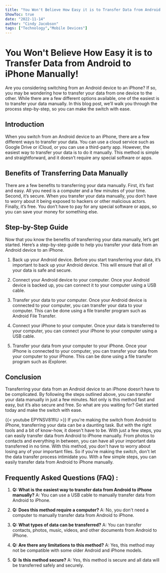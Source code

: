 ```yaml
---
title: "You Won't Believe How Easy it is to Transfer Data from Android to iPhone Manually!"
ShowToc: true 
date: "2022-11-14"
author: "Cindy Jacobson" 
tags: ["Technology","Mobile Devices"]
---
```

# You Won't Believe How Easy it is to Transfer Data from Android to iPhone Manually!

Are you considering switching from an Android device to an iPhone? If so, you may be wondering how to transfer your data from one device to the other. While there are a few different options available, one of the easiest is to transfer your data manually. In this blog post, we’ll walk you through the process step-by-step, so you can make the switch with ease. 

## Introduction

When you switch from an Android device to an iPhone, there are a few different ways to transfer your data. You can use a cloud service such as Google Drive or iCloud, or you can use a third-party app. However, the easiest way to transfer your data is to do it manually. This method is simple and straightforward, and it doesn’t require any special software or apps. 

## Benefits of Transferring Data Manually

There are a few benefits to transferring your data manually. First, it’s fast and easy. All you need is a computer and a few minutes of your time. Second, it’s secure. When you transfer your data manually, you don’t have to worry about it being exposed to hackers or other malicious actors. Finally, it’s free. You don’t have to pay for any special software or apps, so you can save your money for something else. 

## Step-by-Step Guide

Now that you know the benefits of transferring your data manually, let’s get started. Here’s a step-by-step guide to help you transfer your data from an Android device to an iPhone. 

1. Back up your Android device. Before you start transferring your data, it’s important to back up your Android device. This will ensure that all of your data is safe and secure. 

2. Connect your Android device to your computer. Once your Android device is backed up, you can connect it to your computer using a USB cable.

3. Transfer your data to your computer. Once your Android device is connected to your computer, you can transfer your data to your computer. This can be done using a file transfer program such as Android File Transfer.

4. Connect your iPhone to your computer. Once your data is transferred to your computer, you can connect your iPhone to your computer using a USB cable.

5. Transfer your data from your computer to your iPhone. Once your iPhone is connected to your computer, you can transfer your data from your computer to your iPhone. This can be done using a file transfer program such as iExplorer. 

## Conclusion

Transferring your data from an Android device to an iPhone doesn’t have to be complicated. By following the steps outlined above, you can transfer your data manually in just a few minutes. Not only is this method fast and easy, but it’s also secure and free. So what are you waiting for? Get started today and make the switch with ease.

{{< youtube EPYNSV81fIU >}} 
If you're making the switch from Android to iPhone, transferring your data can be a daunting task. But with the right tools and a bit of know-how, it doesn't have to be. With just a few steps, you can easily transfer data from Android to iPhone manually. From photos to contacts and everything in between, you can have all your important data transferred in no time. With this method, you don't have to worry about losing any of your important files. So if you're making the switch, don't let the data transfer process intimidate you. With a few simple steps, you can easily transfer data from Android to iPhone manually.

## Frequently Asked Questions (FAQ) :
1. **Q: What is the easiest way to transfer data from Android to iPhone manually?** 
A: You can use a USB cable to manually transfer data from Android to iPhone.

2. **Q: Does this method require a computer?** 
A: No, you don't need a computer to manually transfer data from Android to iPhone.

3. **Q: What types of data can be transferred?** 
A: You can transfer contacts, photos, music, videos, and other documents from Android to iPhone.

4. **Q: Are there any limitations to this method?** 
A: Yes, this method may not be compatible with some older Android and iPhone models.

5. **Q: Is this method secure?** 
A: Yes, this method is secure and all data will be transferred safely and securely.


